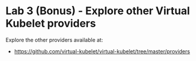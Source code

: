 # Lab 3 (Bonus) - Explore other Virtual Kubelet providers

Explore the other providers available at:

- https://github.com/virtual-kubelet/virtual-kubelet/tree/master/providers